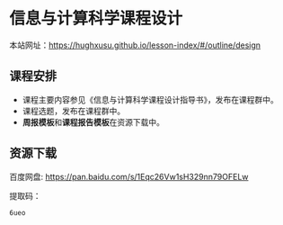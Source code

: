 # 信息与计算科学课程设计

本站网址：https://hughxusu.github.io/lesson-index/#/outline/design



## 课程安排

* 课程主要内容参见《信息与计算科学课程设计指导书》，发布在课程群中。
* 课程选题，发布在课程群中。
* **周报模板**和**课程报告模板**在资源下载中。



## 资源下载

百度网盘: https://pan.baidu.com/s/1Eqc26Vw1sH329nn79OFELw 

提取码：

```shell
6ueo 
```
